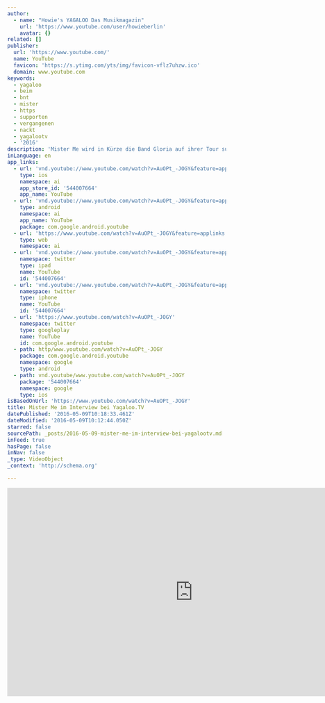 ```yaml
---
author:
  - name: "Howie's YAGALOO Das Musikmagazin"
    url: 'https://www.youtube.com/user/howieberlin'
    avatar: {}
related: []
publisher:
  url: 'https://www.youtube.com/'
  name: YouTube
  favicon: 'https://s.ytimg.com/yts/img/favicon-vflz7uhzw.ico'
  domain: www.youtube.com
keywords:
  - yagaloo
  - beim
  - bnt
  - mister
  - https
  - supporten
  - vergangenen
  - nackt
  - yagalootv
  - '2016'
description: 'Mister Me wird in Kürze die Band Gloria auf ihrer Tour supporten. Im vergangenen Jahr hat er seine EP "Nackt" heraus gebracht. Im Art-Stalker hat Howie Yagaloo ein Interview mit Mister Me geführt.'
inLanguage: en
app_links:
  - url: 'vnd.youtube://www.youtube.com/watch?v=AuOPt_-JOGY&feature=applinks'
    type: ios
    namespace: ai
    app_store_id: '544007664'
    app_name: YouTube
  - url: 'vnd.youtube://www.youtube.com/watch?v=AuOPt_-JOGY&feature=applinks'
    type: android
    namespace: ai
    app_name: YouTube
    package: com.google.android.youtube
  - url: 'https://www.youtube.com/watch?v=AuOPt_-JOGY&feature=applinks'
    type: web
    namespace: ai
  - url: 'vnd.youtube://www.youtube.com/watch?v=AuOPt_-JOGY&feature=applinks'
    namespace: twitter
    type: ipad
    name: YouTube
    id: '544007664'
  - url: 'vnd.youtube://www.youtube.com/watch?v=AuOPt_-JOGY&feature=applinks'
    namespace: twitter
    type: iphone
    name: YouTube
    id: '544007664'
  - url: 'https://www.youtube.com/watch?v=AuOPt_-JOGY'
    namespace: twitter
    type: googleplay
    name: YouTube
    id: com.google.android.youtube
  - path: http/www.youtube.com/watch?v=AuOPt_-JOGY
    package: com.google.android.youtube
    namespace: google
    type: android
  - path: vnd.youtube/www.youtube.com/watch?v=AuOPt_-JOGY
    package: '544007664'
    namespace: google
    type: ios
isBasedOnUrl: 'https://www.youtube.com/watch?v=AuOPt_-JOGY'
title: Mister Me im Interview bei Yagaloo.TV
datePublished: '2016-05-09T10:18:33.461Z'
dateModified: '2016-05-09T10:12:44.050Z'
starred: false
sourcePath: _posts/2016-05-09-mister-me-im-interview-bei-yagalootv.md
inFeed: true
hasPage: false
inNav: false
_type: VideoObject
_context: 'http://schema.org'

---
```

<iframe src="https://cdn.embedly.com/widgets/media.html?src=https%3A%2F%2Fwww.youtube.com%2Fembed%2FAuOPt_-JOGY%3Ffeature%3Doembed&amp;url=https%3A%2F%2Fwww.youtube.com%2Fwatch%3Fv%3DAuOPt_-JOGY&amp;image=https%3A%2F%2Fi.ytimg.com%2Fvi%2FAuOPt_-JOGY%2Fhqdefault.jpg&amp;key=b7d04c9b404c499eba89ee7072e1c4f7&amp;type=text%2Fhtml&amp;schema=youtube" width="854" height="480" scrolling="no" frameborder="0" allowfullscreen="" style=""></iframe>